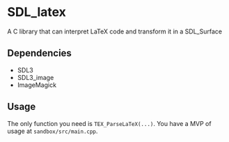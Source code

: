# SDL_latex

A C library that can interpret LaTeX code and transform it in a SDL_Surface

## Dependencies

- SDL3
- SDL3_image
- ImageMagick

## Usage

The only function you need is `TEX_ParseLaTeX(...)`. You have a MVP of usage at `sandbox/src/main.cpp`.
